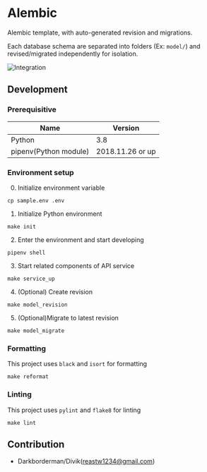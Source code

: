 # Alembic
Alembic template, with auto-generated revision and migrations.

Each database schema are separated into folders (Ex: `model/`) and revised/migrated independently for isolation.

![Integration](https://github.com/DarkbordermanTemplate/alembic/workflows/Integration/badge.svg)

## Development

### Prerequisitive

| Name | Version |
| --- | --- |
| Python | 3.8 |
| pipenv(Python module) | 2018.11.26 or up |

### Environment setup

0. Initialize environment variable
```
cp sample.env .env
```

1. Initialize Python environment
```
make init
```

2. Enter the environment and start developing
```
pipenv shell
```

3. Start related components of API service
```
make service_up
```

4. (Optional) Create revision
```
make model_revision
```

5. (Optional)Migrate to latest revision
```
make model_migrate
```

### Formatting

This project uses `black` and `isort` for formatting
```
make reformat
```

### Linting

This project uses `pylint` and `flake8` for linting
```
make lint
```

## Contribution

* Darkborderman/Divik(reastw1234@gmail.com)
